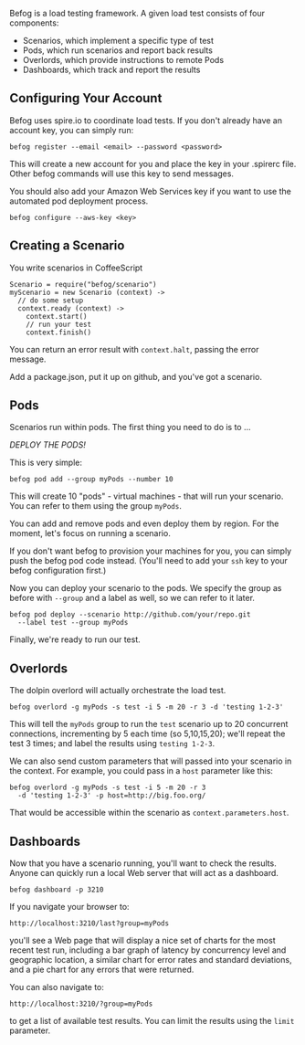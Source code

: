 Befog is a load testing framework. A given load test consists of four components:

* Scenarios, which implement a specific type of test
* Pods, which run scenarios and report back results
* Overlords, which provide instructions to remote Pods
* Dashboards, which track and report the results  

## Configuring Your Account

Befog uses spire.io to coordinate load tests. If you don't already have an account key, you can simply run:

    befog register --email <email> --password <password>
    
This will create a new account for you and place the key in your .spirerc file. Other befog commands will use this key to send messages.

You should also add your Amazon Web Services key if you want to use the automated pod deployment process.

    befog configure --aws-key <key>

## Creating a Scenario

You write scenarios in CoffeeScript

    Scenario = require("befog/scenario")
    myScenario = new Scenario (context) ->
      // do some setup
      context.ready (context) ->
        context.start()
        // run your test
        context.finish()

You can return an error result with `context.halt`, passing the error message.

Add a package.json, put it up on github, and you've got a scenario.

## Pods

Scenarios run within pods. The first thing you need to do is to ... 

*DEPLOY THE PODS!*

This is very simple:

    befog pod add --group myPods --number 10
    
This will create 10 "pods" - virtual machines - that will run your scenario. You can refer to them using the group `myPods`.

You can add and remove pods and even deploy them by region. For the moment, let's focus on running a scenario.

If you don't want befog to provision your machines for you, you can simply push the befog pod code instead. (You'll need to add your `ssh` key to your befog configuration first.)

Now you can deploy your scenario to the pods. We specify the group as before with `--group` and a label as well, so we can refer to it later.

    befog pod deploy --scenario http://github.com/your/repo.git 
      --label test --group myPods

Finally, we're ready to run our test.

## Overlords

The dolpin overlord will actually orchestrate the load test.

    befog overlord -g myPods -s test -i 5 -m 20 -r 3 -d 'testing 1-2-3'
    
This will tell the `myPods` group to run the `test` scenario up to 20 concurrent connections, incrementing by 5 each time (so 5,10,15,20); we'll repeat the test 3 times; and label the results using `testing 1-2-3`.

We can also send custom parameters that will passed into your scenario in the context. For example, you could pass in a `host` parameter like this:

    befog overlord -g myPods -s test -i 5 -m 20 -r 3 
      -d 'testing 1-2-3' -p host=http://big.foo.org/

That would be accessible within the scenario as `context.parameters.host`.

## Dashboards

Now that you have a scenario running, you'll want to check the results. Anyone can quickly run a local Web server that will act as a dashboard.

    befog dashboard -p 3210
    
If you navigate your browser to:
  
    http://localhost:3210/last?group=myPods
    
you'll see a Web page that will display a nice set of charts for the most recent test run, including a bar graph of latency by concurrency level and geographic location, a similar chart for error rates and standard deviations, and a pie chart for any errors that were returned.

You can also navigate to:

    http://localhost:3210/?group=myPods

to get a list of available test results. You can limit the results using the `limit` parameter.